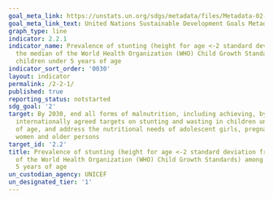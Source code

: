 ```yaml
---
goal_meta_link: https://unstats.un.org/sdgs/metadata/files/Metadata-02-02-01.pdf
goal_meta_link_text: United Nations Sustainable Development Goals Metadata (pdf 232kB)
graph_type: line
indicator: 2.2.1
indicator_name: Prevalence of stunting (height for age <-2 standard deviation from
  the median of the World Health Organization (WHO) Child Growth Standards) among
  children under 5 years of age
indicator_sort_order: '0030'
layout: indicator
permalink: /2-2-1/
published: true
reporting_status: notstarted
sdg_goal: '2'
target: By 2030, end all forms of malnutrition, including achieving, by 2025, the
  internationally agreed targets on stunting and wasting in children under 5 years
  of age, and address the nutritional needs of adolescent girls, pregnant and lactating
  women and older persons
target_id: '2.2'
title: Prevalence of stunting (height for age <-2 standard deviation from the median
  of the World Health Organization (WHO) Child Growth Standards) among children under
  5 years of age
un_custodian_agency: UNICEF
un_designated_tier: '1'
---
```

